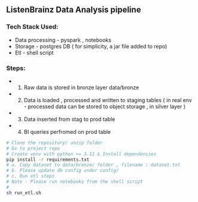 ## ListenBrainz Data Analysis pipeline

### Tech Stack Used:
- Data processing - pyspark , notebooks
- Storage - postgres DB ( for simplicity, a jar file added to repo)
- Etl - shell script
### Steps:
- 1. Raw data is stored in bronze layer data/bronze
- 2. Data is loaded , processed and written to staging tables
     ( in real env - processed data can be stored to object storage , in silver layer )
- 3. Data inserted from stag to prod table
- 4. BI queries perfromed on prod table

```bash
# Clone the repository/ unzip folder
# Go to project repo
# Create venv with python >= 3.11 & Install dependencies
pip install -r requirements.txt
# a. Copy dataset to data/bronze/ folder , filename : dataset.txt
# b. Please update db config under config/
# c. Run etl steps
# Note - Please run notebooks from the shell script
# 
sh run_etl.sh
```